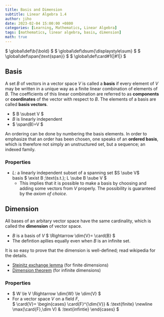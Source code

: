 ```yaml
---
title: Basis and Dimension
subtitle: Linear Algebra 1.4
author: jiho
date: 2023-02-04 15:00:00 +0800
categories: [Learning, Mathematics, Linear Algebra]
tags: [mathematics, linear algebra, basis, dimension]
math: true
---
```

$ \global\def\b{\bold} $
$ \global\def\dsum{\displaystyle\sum} $
$ \global\def\span{\text{span}} $
$ \global\def\card#1{\|#1\|} $

## Basis

A set $B$ of vectors in a vector space $V$ is called a **basis** if
every element of $V$ may be written in a unique way as a finite linear combination of elements of $B$.
The coefficients of this linear combination are referred to as **components** or **coordinates**
of the vector with respect to $B$. The elements of a basis are called **basis vectors**.

* $ B \subset V $
* $B$ is linearly independent
* $ \span(B)=V $

An ordering can be done by numbering the basis elements.
In order to emphasize that an order has been chosen, one speaks of an **ordered basis**,
which is therefore not simply an unstructured set, but a sequence; an indexed family.


### Properties
* $L$: a linearly independent subset of a spanning set $S \sube V$ <br>
basis $ \exist B \;\text{s.t.}\; L \sube B \sube V $
  + This implies that it is possible to make a basis by choosing and adding some vectors from $V$ properly.
    The possibility is guaranteed by the _axiom of choice_.


## Dimension

All bases of an arbitary vector space have the same cardinality, which is called the **dimension** of vector space.
* $B$ is a basis of $V$ $ \Rightarrow \dim{V}= \card{B} $
* The defintion apllies equally even when $B$ is an infinite set.

It is so easy to prove that the dimension is well-defined; read wikipedia for the details.
* [Steinitz exchange lemma](https://en.wikipedia.org/wiki/Steinitz_exchange_lemma) (for finite dimensions)
* [Dimension theorem](https://en.wikipedia.org/wiki/Dimension_theorem_for_vector_spaces) (for infinite dimensions)

### Properties
* $ W \le V \Rightarrow \dim{W} \le \dim{V} $
* For a vector space $V$ on a field $F$, <br>
$ \card{V}= \begin{cases}
\card{F}^{\dim{V}} & :\text{finite} \newline
\max(\card{F},\dim V) & :\text{infintie}
\end{cases} $
